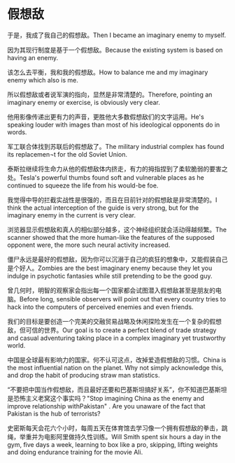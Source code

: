 # 假想敌

<p><span class="chinese">于是，我成了我自己的假想敌。</span><span class="english">Then I became an imaginary enemy to myself.</span></p>

<p><span class="chinese">因为其现行制度是基于一个假想敌。</span><span class="english">Because the existing system is based on having an enemy.</span></p>

<p><span class="chinese">该怎么去平衡，我和我的假想敌。</span><span class="english">How to balance me and my imaginary enemy which also is me.</span></p>

<p><span class="chinese">所以假想敌或者说军演的指向，显然是非常清楚的。</span><span class="english">Therefore, pointing an imaginary enemy or exercise, is obviously very clear.</span></p>

<p><span class="chinese">他用影像传递出更有力的声音，更胜他大多数假想敌们的文字运用。</span><span class="english">He's speaking louder with images than most of his ideological opponents do in words.</span></p>

<p><span class="chinese">军工联合体找到苏联后的假想敌了。</span><span class="english">The military industrial complex has found its replacemen¬t for the old Soviet Union.</span></p>

<p><span class="chinese">泰斯拉继续将生命力从他的假想敌体内挤走，有力的拇指捏到了柔软脆弱的要害之处。</span><span class="english">Tesla's powerful thumbs found soft and vulnerable places as he continued to squeeze the life from his would-be foe.</span></p>

<p><span class="chinese">我觉得中导的拦截实战性是很强的，而且在目前针对的假想敌是非常清楚的。</span><span class="english">I think the actual interception of the guide is very strong, but for the imaginary enemy in the current is very clear.</span></p>

<p><span class="chinese">浏览器显示假想敌和真人的相似部分越多，这个神经组织就会活动得越频繁。</span><span class="english">The scanner showed that the more human-like the features of the supposed opponent were, the more such neural activity increased.</span></p>

<p><span class="chinese">僵尸永远是最好的假想敌，因为你可以沉溺于自己的疯狂的想象中，又能假装自己是个好人。</span><span class="english">Zombies are the best imaginary enemy because they let you indulge in psychotic fantasies while still pretending to be the good guy.</span></p>

<p><span class="chinese">曾几何时，明智的观察家会指出每一个国家都会试图潜入假想敌甚至是朋友的电脑。</span><span class="english">Before long, sensible observers will point out that every country tries to hack into the computers of perceived enemies and even friends.</span></p>

<p><span class="chinese">我们的目标是要创造一个完美的交融贸易战略及休闲探险发生在一个复杂的假想敌，但可信的世界。</span><span class="english">Our goal is to create a perfect blend of trade strategy and casual adventuring taking place in a complex imaginary yet trustworthy world.</span></p>

<p><span class="chinese">中国是全球最有影响力的国家。何不认可这点，改掉爱造假想敌的习惯。</span><span class="english">China is the most influential nation on the planet. Why not simply acknowledge this, and drop the habit of producing straw man statistics.</span></p>

<p><span class="chinese">“不要把中国当作假想敌，而且最好还要和巴基斯坦搞好关系”，你不知道巴基斯坦是恐怖主义老窝这个事实吗？</span><span class="english">"Stop imagining China as the enemy and improve relationship withPakistan" . Are you unaware of the fact that Pakistan is the hub of terrorists?</span></p>

<p><span class="chinese">史密斯每天会花六个小时，每周五天在体育馆去学习像一个拥有假想敌的拳击，跳绳，举重并为电影阿里做持久性训练。</span><span class="english">Will Smith spent six hours a day in the gym, five days a week, learning to box like a pro, skipping, lifting weights and doing endurance training for the movie Ali.</span></p>

